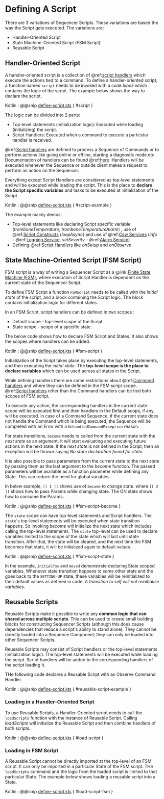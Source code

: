 # Defining A Script
 
There are 3 variations of Sequencer Scripts. These variations are based the way the Script gets executed. The variations are:

- Handler-Oriented Script
- State Machine-Oriented Script (FSM Script)
- Reusable Script

## Handler-Oriented Script

A handler-oriented script is a collection of @ref:[script handlers](handlers.md) which execute the actions tied to a command. 
To define a handler-oriented script, a function named `script` needs to be invoked with a code *block* which contains the logic of the script.
The example below shows the way to declare the script.

Kotlin
:   @@snip [define-script.kts](../../../../../../../examples/src/main/kotlin/esw/ocs/scripts/examples/paradox/DefineScriptExample.kts) { #script }
 
The logic can be divided into 2 parts:

- Top-level statements (initialization logic): Executed while loading (initializing) the script.
- Script Handlers: Executed when a command to execute a particular handler is received.

@ref:[Script handlers](handlers.md) are defined to process a Sequence of Commands or to perform actions like going online or offline, starting a diagnostic mode etc.
Documentation of handlers can be found @ref:[here](handlers.md). Handlers will be executed whenever the Sequence or outside client makes a request to perform an action
on the Sequencer.

Everything except Script Handlers are considered as top-level statements and will be executed while loading the script.
This is the place to **declare the Script specific variables** and tasks to be executed at initialization of the Script.

Kotlin
:   @@snip [define-script.kts](../../../../../../../examples/src/main/kotlin/esw/ocs/scripts/examples/paradox/DefineScriptExample.kts) { #script-example }

The example mainly demos:

- Top-level statements like declaring Script specific variable (*tromboneTemperature*, *tromboneTemperatureAlarm*) , use of @ref:[Script Constructs](../script-constructs.md) (*loopAsync*) and
use of @ref:[Csw Services](../csw-services.md) (*info* - @ref:[Logging Service](../services/logging-service.md),
*setSeverity* - @ref:[Alarm Service](../services/alarm-service.md))
- Defining @ref:[Script Handlers](handlers.md) like *onSetup* and *onObserve*

## State Machine-Oriented Script (FSM Script)

FSM script is a way of writing a Sequencer Script as a @link:[Finite State Machine (FSM)](https://en.wikipedia.org/wiki/Finite-state_machine), where execution of
Script Handler is dependent on the current state of the Sequencer Script.   

To define FSM Script a function `FSMScript` needs to be called with the *initial state* of the script, and a block containing the Script logic.
The block contains initialization logic for different states.

In an FSM Script, script handlers can be defined in two scopes :

- Default scope - top-level scope of the Script 
- State scope - scope of a specific state.

The below code shows how to declare FSM Script and States. It also shows the scopes where handlers can be added.

Kotlin
:   @@snip [define-script.kts](../../../../../../../examples/src/main/kotlin/esw/ocs/scripts/examples/paradox/DefineScriptExample.kts) { #fsm-script }

Initialization of the Script takes place by executing the top-level statements, and then executing the *initial state*. 
The **top-level scope is the place to declare variables** which can be used across all states in the Script. 

While defining handlers there are some restrictions about @ref:[Command handlers](handlers.md#command-handlers) and where they can be defined in the FSM script scope.
@ref:[Script handlers](handlers.md) other than the Command handlers can be tied both scopes of FSM script.

To execute any action, the corresponding handlers in the current state scope will be executed first and then handlers in the Default scope, if any, will be executed.
In case of a Command Sequence, if the current state does not handle the Command which is being executed, the Sequence will be completed with an Error with a 
`UnhandledCommandException` reason.

For state transitions, `become` needs to called from the current state with the *next state* as an argument. 
It will start evaluating and executing future actions in the next state. If the *next state* is not defined in the 
Script, then an exception will be thrown saying *No state declaration found for state*.

It is also possible to pass parameters from the current state to the next state by passing them as the last argument to 
the *become* function. The passed parameters will be available as a
function parameter while defining any State.  This can reduce the need for global variables.

In below example, `[[ 1 ]]` shows use of `become` to change state. where `[[ 2 ]]` shows how to pass Params while changing state. 
The ON state shows how to consume the Params.

Kotlin
:   @@snip [define-script.kts](../../../../../../../examples/src/main/kotlin/esw/ocs/scripts/examples/paradox/DefineScriptExample.kts) { #fsm-script-become }

The `state` scope can have top-level statements and Script handlers. The `state`'s top-level statements will be executed 
when state transition happens. So invoking *become* will initialize the next state which includes calling the top-level 
statements. The `state` top-level can be used to declare variables limited to the scope of the state which will 
last until state transition. After that, the state will be cleared, and the next time the FSM becomes that state, 
it will be initialized again to default values. 

Kotlin
:   @@snip [define-script.kts](../../../../../../../examples/src/main/kotlin/esw/ocs/scripts/examples/paradox/DefineScriptExample.kts) { #fsm-script-state }

In the example, `initialPos` and `moved` demonstrate declaring State scoped variables. Whenever state transition happens 
to some other state and the goes back to the `SETTING-UP` state, these variables will be reinitialized to their default 
values as defined in code.  *A transition to self will not reinitialize variables*.      

## Reusable Scripts

Reusable Scripts make it possible to write any **common logic that can shared across multiple scripts**. This can be 
used to create small building blocks for constructing Sequencer Scripts (although this does cause dependencies that 
reduce a script's ability to stand alone).  They cannot be directly loaded  into a Sequence Component; they can only 
be loaded into other Sequencer Scripts.

Reusable Scripts may consist of Script handlers or the top-level statements (initialization logic). The top-level 
statements will be executed while loading the script. Script handlers will be added to the corresponding handlers 
of the script loading it.

THe following code declares a Reusable Script with an Observe Command Handler.

Kotlin
:   @@snip [define-script.kts](../../../../../../../examples/src/main/kotlin/esw/ocs/scripts/examples/paradox/DefineScriptExample.kts) { #reusable-script-example }

### Loading in a Handler-Oriented Script

To use Reusable Scripts, a Handler-Oriented script needs to call the `loadScripts` function with the instance of Reusable 
Script. Calling *loadScripts* will initialize the Reusable Script and then combine handlers of both scripts.

Kotlin
:   @@snip [define-script.kts](../../../../../../../examples/src/main/kotlin/esw/ocs/scripts/examples/paradox/DefineScriptExample.kts) { #load-script }

### Loading in FSM Script

A Reusable Script cannot be directly imported at the top-level of an FSM script. It can only be imported in a 
particular State of the FSM script.  THe `loadScripts` command and the logic from the loaded script is limited to that particular State. 
The example below shows loading a reusable script into a State.

Kotlin
:   @@snip [define-script.kts](../../../../../../../examples/src/main/kotlin/esw/ocs/scripts/examples/paradox/DefineScriptExample.kts) { #load-script-fsm }
